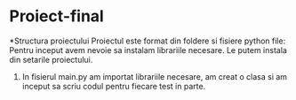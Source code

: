 # Proiect-final
*Structura proiectului Proiectul este format din foldere si fisiere python file: 
Pentru inceput avem nevoie sa instalam librariile necesare. 
Le putem instala din setarile proiectului.
   1. In fisierul main.py am importat librariile necesare, am creat o clasa
   si am inceput sa scriu codul pentru fiecare test in parte.
